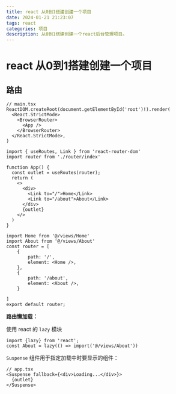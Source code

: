 ```yaml
---
title: react 从0到1搭建创建一个项目
date: 2024-01-21 21:23:07
tags: react
categories: 项目
description: 从0到1搭建创建一个react后台管理项目。
---
```


# react 从0到1搭建创建一个项目

## 路由

```tsx
// main.tsx
ReactDOM.createRoot(document.getElementById('root')!).render(
  <React.StrictMode>
    <BrowserRouter>
      <App />
    </BrowserRouter>
  </React.StrictMode>,
)
```

```tsx
import { useRoutes, Link } from 'react-router-dom'
import router from './router/index'

function App() {
  const outlet = useRoutes(router);
  return (
    <>
      <div>
        <Link to="/">Home</Link>
        <Link to="/about">About</Link>
      </div>
      {outlet}
    </>
  )
}
```

```tsx
import Home from '@/views/Home'
import About from '@/views/About'
const router = [
    {
        path: '/',
        element: <Home />,
    },
    {
        path: '/about',
        element: <About />,
    }
            
]
export default router;
```

**路由懒加载：**

使用 react 的 `lazy` 模块

```tsx
import {lazy} from 'react';
const About = lazy(() => import('@/views/About'))
```

`Suspense` 组件用于指定加载中时要显示的组件：

```tsx
// app.tsx
<Suspense fallback={<div>Loading...</div>}>
  {outlet}
</Suspense>
```

